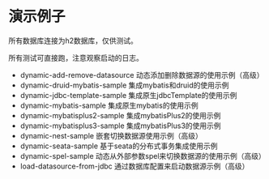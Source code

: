 # 演示例子

所有数据库连接为h2数据库，仅供测试。

所有测试可直接跑，注意观察启动的日志。

- dynamic-add-remove-datasource 动态添加删除数据源的使用示例（高级）
- dynamic-druid-mybatis-sample 集成mybatis和druid的使用示例
- dynamic-jdbc-template-sample 集成原生jdbcTemplate的使用示例
- dynamic-mybatis-sample 集成原生mybatis的使用示例
- dynamic-mybatisplus2-sample 集成mybatisPlus2的使用示例
- dynamic-mybatisplus3-sample 集成mybatisPlus3的使用示例
- dynamic-nest-sample 嵌套切换数据源使用示例（高级）
- dynamic-seata-sample 基于seata的分布式事务集成使用示例
- dynamic-spel-sample 动态从外部参数spel来切换数据源的使用示例（高级）
- load-datasource-from-jdbc 通过数据库配置来启动数据源示例（高级）
